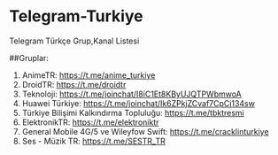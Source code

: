 # Telegram-Turkiye
Telegram Türkçe Grup,Kanal Listesi

##Gruplar:

1. AnimeTR: https://t.me/anime_turkiye
2. DroidTR: https://t.me/droidtr
3. Teknoloji: https://t.me/joinchat/I8iC1Et8KByUJQTPWbmwoA
4. Huawei Türkiye: https://t.me/joinchat/Ik6ZPkjZCvaf7CpCi134sw
5. Türkiye Bilişimi Kalkındırma Topluluğu: https://t.me/tbktresmi
6. ElektronikTR: https://t.me/elektroniktr
7. General Mobile 4G/5 ve Wileyfow Swift: https://t.me/cracklinturkiye
8. Ses - Müzik TR: https://t.me/SESTR_TR
